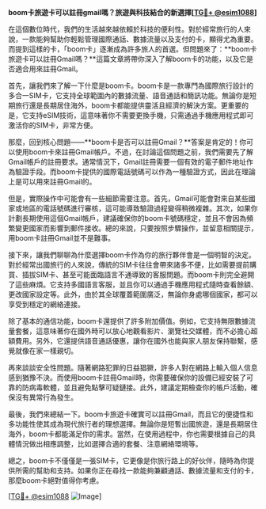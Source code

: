 **boom卡旅遊卡可以註冊gmail嗎？旅遊與科技結合的新選擇[[TG💪+ @esim1088](https://t.me/s/esim1088)]**

在這個數位時代，我們的生活越來越依賴於科技的便利性。對於經常旅行的人來說，一款能夠幫助你輕鬆管理國際通話、數據流量以及支付的卡，顯得尤為重要。而提到這樣的卡，「boom卡」逐漸成為許多旅人的首選。但問題來了：**boom卡旅遊卡可以註冊Gmail嗎？**這篇文章將帶你深入了解boom卡的功能，以及它是否適合用來註冊Gmail。

首先，讓我們來了解一下什麼是boom卡。boom卡是一款專門為國際旅行設計的多合一SIM卡，它支持全球範圍內的數據流量、語音通話和簡訊功能。無論你是短期旅行還是長期居住海外，boom卡都能提供靈活且經濟的解決方案。更重要的是，它支持eSIM技術，這意味著你不需要更換手機，只需通過手機應用程式即可激活你的SIM卡，非常方便。

那麼，回到核心問題——**boom卡是否可以註冊Gmail？**答案是肯定的！你可以使用boom卡來註冊Gmail帳戶。不過，在討論這個問題之前，我們需要先了解Gmail帳戶的註冊要求。通常情況下，Gmail註冊需要一個有效的電子郵件地址作為驗證手段。而boom卡提供的國際電話號碼可以作為一種驗證方式，因此在理論上是可以用來註冊Gmail的。

但是，實際操作中可能會有一些細節需要注意。首先，Gmail可能會對來自某些國家或地區的電話號碼進行審核，這可能導致驗證過程變得稍微複雜。其次，如果你計劃長期使用這個Gmail帳戶，建議確保你的boom卡號碼穩定，並且不會因為頻繁變更國家而影響到郵件接收。總的來說，只要按照步驟操作，並留意相關提示，用boom卡註冊Gmail並不是難事。

接下來，讓我們聊聊為什麼選擇boom卡作為你的旅行夥伴會是一個明智的決定。對於經常出國旅行的人來說，傳統的SIM卡往往會帶來諸多不便，比如需要提前購買、插拔SIM卡、甚至可能面臨語言不通導致的客服問題。而boom卡則完全避開了這些麻煩。它支持多國語言客服，並且你可以通過手機應用程式隨時查看餘額、更改國家設定等。此外，由於其全球覆蓋範圍廣泛，無論你身處哪個國家，都可以享受到穩定的網絡連接。

除了基本的通信功能，boom卡還提供了許多附加價值。例如，它支持無限數據流量套餐，這意味著你在國外時可以放心地觀看影片、瀏覽社交媒體，而不必擔心超額費用。另外，它還提供語音通話優惠，讓你在國外也能與家人朋友保持聯繫，感覺就像在家一樣親切。

再來談談安全性問題。隨著網路犯罪的日益猖獗，許多人對在網路上輸入個人信息感到猶豫不決。而使用boom卡註冊Gmail時，你需要確保你的設備已經安裝了可靠的防病毒軟體，並且避免點擊可疑鏈接。此外，建議定期檢查你的帳戶活動，確保沒有異常行為發生。

最後，我們來總結一下。boom卡旅遊卡確實可以註冊Gmail，而且它的便捷性和多功能性使其成為現代旅行者的理想選擇。無論你是短暫出國旅遊，還是長期居住海外，boom卡都能滿足你的需求。當然，在使用過程中，你也需要根據自己的具體情況做出相應調整，比如選擇合適的套餐、注意網絡環境等。

總之，boom卡不僅僅是一張SIM卡，它更像是你旅行路上的好伙伴，隨時為你提供所需的幫助和支持。如果你正在尋找一款能夠兼顧通話、數據流量和支付的卡，那麼boom卡絕對值得你考慮。

[[TG💪+ @esim1088](https://t.me/s/esim1088) ![Image](https://i.postimg.cc/4NQfJmqS/Snipaste-2025-05-13-00-14-12.png)]